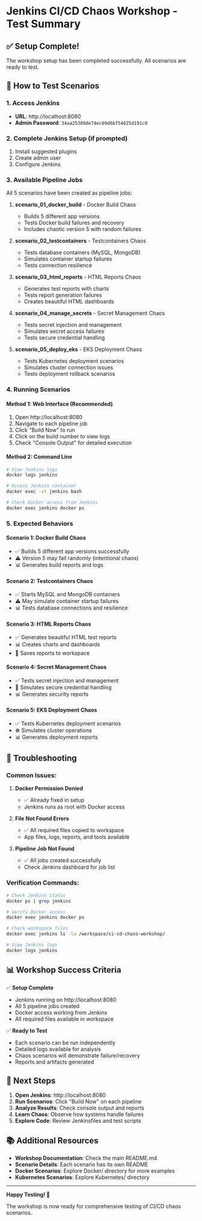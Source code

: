# Jenkins CI/CD Chaos Workshop - Test Summary

## ✅ Setup Complete!

The workshop setup has been completed successfully. All scenarios are ready to test.

## 🎯 How to Test Scenarios

### 1. Access Jenkins
- **URL**: http://localhost:8080
- **Admin Password**: `34aa25309de74ec69d6bf54625d191c0`

### 2. Complete Jenkins Setup (if prompted)
1. Install suggested plugins
2. Create admin user
3. Configure Jenkins

### 3. Available Pipeline Jobs
All 5 scenarios have been created as pipeline jobs:

1. **scenario_01_docker_build** - Docker Build Chaos
   - Builds 5 different app versions
   - Tests Docker build failures and recovery
   - Includes chaotic version 5 with random failures

2. **scenario_02_testcontainers** - Testcontainers Chaos
   - Tests database containers (MySQL, MongoDB)
   - Simulates container startup failures
   - Tests connection resilience

3. **scenario_03_html_reports** - HTML Reports Chaos
   - Generates test reports with charts
   - Tests report generation failures
   - Creates beautiful HTML dashboards

4. **scenario_04_manage_secrets** - Secret Management Chaos
   - Tests secret injection and management
   - Simulates secret access failures
   - Tests secure credential handling

5. **scenario_05_deploy_eks** - EKS Deployment Chaos
   - Tests Kubernetes deployment scenarios
   - Simulates cluster connection issues
   - Tests deployment rollback scenarios

### 4. Running Scenarios

#### Method 1: Web Interface (Recommended)
1. Open http://localhost:8080
2. Navigate to each pipeline job
3. Click "Build Now" to run
4. Click on the build number to view logs
5. Check "Console Output" for detailed execution

#### Method 2: Command Line
```bash
# View Jenkins logs
docker logs jenkins

# Access Jenkins container
docker exec -it jenkins bash

# Check Docker access from Jenkins
docker exec jenkins docker ps
```

### 5. Expected Behaviors

#### Scenario 1: Docker Build Chaos
- ✅ Builds 5 different app versions successfully
- ⚠️ Version 5 may fail randomly (intentional chaos)
- 📊 Generates build reports and logs

#### Scenario 2: Testcontainers Chaos
- ✅ Starts MySQL and MongoDB containers
- ⚠️ May simulate container startup failures
- 📊 Tests database connections and resilience

#### Scenario 3: HTML Reports Chaos
- ✅ Generates beautiful HTML test reports
- 📊 Creates charts and dashboards
- 📁 Saves reports to workspace

#### Scenario 4: Secret Management Chaos
- ✅ Tests secret injection and management
- 🔐 Simulates secure credential handling
- 📊 Generates security reports

#### Scenario 5: EKS Deployment Chaos
- ✅ Tests Kubernetes deployment scenarios
- ☸️ Simulates cluster operations
- 📊 Generates deployment reports

## 🔧 Troubleshooting

### Common Issues:
1. **Docker Permission Denied**
   - ✅ Already fixed in setup
   - Jenkins runs as root with Docker access

2. **File Not Found Errors**
   - ✅ All required files copied to workspace
   - App files, logs, reports, and tools available

3. **Pipeline Job Not Found**
   - ✅ All jobs created successfully
   - Check Jenkins dashboard for job list

### Verification Commands:
```bash
# Check Jenkins status
docker ps | grep jenkins

# Verify Docker access
docker exec jenkins docker ps

# Check workspace files
docker exec jenkins ls -la /workspace/ci-cd-chaos-workshop/

# View Jenkins logs
docker logs jenkins
```

## 📊 Workshop Success Criteria

✅ **Setup Complete**
- Jenkins running on http://localhost:8080
- All 5 pipeline jobs created
- Docker access working from Jenkins
- All required files available in workspace

✅ **Ready to Test**
- Each scenario can be run independently
- Detailed logs available for analysis
- Chaos scenarios will demonstrate failure/recovery
- Reports and artifacts generated

## 🎉 Next Steps

1. **Open Jenkins**: http://localhost:8080
2. **Run Scenarios**: Click "Build Now" on each pipeline
3. **Analyze Results**: Check console output and reports
4. **Learn Chaos**: Observe how systems handle failures
5. **Explore Code**: Review Jenkinsfiles and test scripts

## 📚 Additional Resources

- **Workshop Documentation**: Check the main README.md
- **Scenario Details**: Each scenario has its own README
- **Docker Scenarios**: Explore Docker/ directory for more examples
- **Kubernetes Scenarios**: Explore Kubernetes/ directory

---

**Happy Testing! 🚀**

The workshop is now ready for comprehensive testing of CI/CD chaos scenarios. 